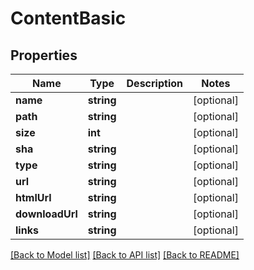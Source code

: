 # ContentBasic

## Properties

Name | Type | Description | Notes
------------ | ------------- | ------------- | -------------
**name** | **string** |  | [optional] 
**path** | **string** |  | [optional] 
**size** | **int** |  | [optional] 
**sha** | **string** |  | [optional] 
**type** | **string** |  | [optional] 
**url** | **string** |  | [optional] 
**htmlUrl** | **string** |  | [optional] 
**downloadUrl** | **string** |  | [optional] 
**links** | **string** |  | [optional] 

[[Back to Model list]](../../README.md#documentation-for-models) [[Back to API list]](../../README.md#documentation-for-api-endpoints) [[Back to README]](../../README.md)


